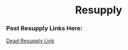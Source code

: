 <center><h1>Resupply</h1></center>
<h3>Post Resupply Links Here:</h3>
<a href = ''>Dead Resupply Link</a>